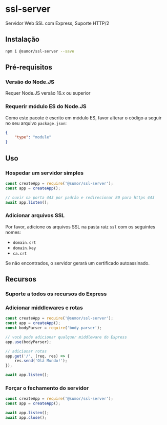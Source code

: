 # ssl-server
Servidor Web SSL com Express, Suporte HTTP/2

## Instalação
```bash
npm i @sumor/ssl-server --save
```

## Pré-requisitos

### Versão do Node.JS
Requer Node.JS versão 16.x ou superior

### Requerir módulo ES do Node.JS
Como este pacote é escrito em módulo ES, favor alterar o código a seguir no seu arquivo ```package.json```:
```json
{
    "type": "module"
}
```

## Uso

### Hospedar um servidor simples

```javascript
const createApp = require('@sumor/ssl-server');
const app = createApp();

// ouvir na porta 443 por padrão e redirecionar 80 para https 443
await app.listen();
```


### Adicionar arquivos SSL
Por favor, adicione os arquivos SSL na pasta raiz ```ssl``` com os seguintes nomes:
- ```domain.crt```
- ```domain.key```
- ```ca.crt```

Se não encontrados, o servidor gerará um certificado autoassinado.

## Recursos

### Suporte a todos os recursos do Express

### Adicionar middlewares e rotas

```javascript
const createApp = require('@sumor/ssl-server');
const app = createApp();
const bodyParser = require('body-parser');

// você pode adicionar qualquer middleware do Express
app.use(bodyParser);

// adicionar rotas
app.get('/', (req, res) => {
    res.send('Olá Mundo!');
});

await app.listen();
```

### Forçar o fechamento do servidor

```javascript
const createApp = require('@sumor/ssl-server');
const app = createApp();

await app.listen();
await app.close();
```